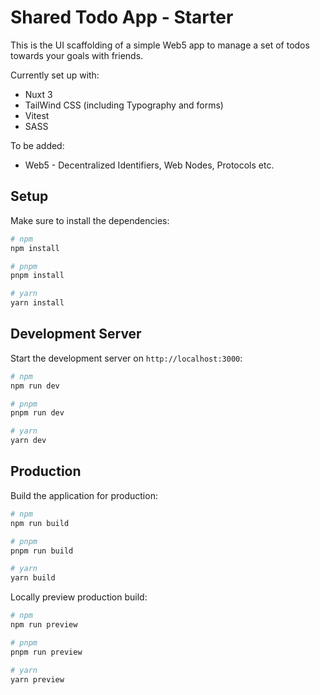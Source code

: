 # Shared Todo App - Starter

This is the UI scaffolding of a simple Web5 app to manage a set of todos towards your goals with friends.

Currently set up with:
- Nuxt 3
- TailWind CSS (including Typography and forms)
- Vitest
- SASS

To be added:
- Web5 - Decentralized Identifiers, Web Nodes, Protocols etc.

## Setup

Make sure to install the dependencies:

```bash
# npm
npm install

# pnpm
pnpm install

# yarn
yarn install
```

## Development Server

Start the development server on `http://localhost:3000`:

```bash
# npm
npm run dev

# pnpm
pnpm run dev

# yarn
yarn dev
```

## Production

Build the application for production:

```bash
# npm
npm run build

# pnpm
pnpm run build

# yarn
yarn build
```

Locally preview production build:

```bash
# npm
npm run preview

# pnpm
pnpm run preview

# yarn
yarn preview
```
